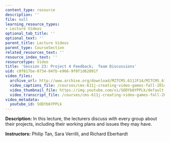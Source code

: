```yaml
---
content_type: resource
description: ''
file: null
learning_resource_types:
- Lecture Videos
optional_tab_title: ''
optional_text: ''
parent_title: Lecture Videos
parent_type: CourseSection
related_resources_text: ''
resource_index_text: ''
resourcetype: Video
title: 'Session 23: Project 4 Feedback;  Team Discussions'
uid: c0f817be-0734-04fb-e966-9f0f1d62091f
video_files:
  archive_url: http://www.archive.org/download/MITCMS.611JF14/MITCMS_611JF14_lec23_300k.mp4
  video_captions_file: /courses/cms-611j-creating-video-games-fall-2014/87dfb37e2b095131b3c1ec96ee6cf7a5_SODYb6YPPLk.vtt
  video_thumbnail_file: https://img.youtube.com/vi/SODYb6YPPLk/default.jpg
  video_transcript_file: /courses/cms-611j-creating-video-games-fall-2014/af2b310ec095d6fdb7e3c280fc89c250_SODYb6YPPLk.pdf
video_metadata:
  youtube_id: SODYb6YPPLk
---
```


**Description:** In this lecture, the lecturers discuss with every group about their projects, including their working plans and issues they may have.

**Instructors:** Philip Tan, Sara Verrilli, and Richard Eberhardt